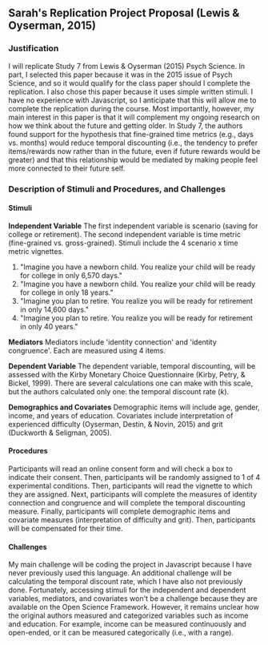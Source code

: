 ## Sarah's Replication Project Proposal (Lewis & Oyserman, 2015)

### Justification

I will replicate Study 7 from Lewis & Oyserman (2015) Psych Science. In part, I selected this paper  because it was in the 2015 issue of Psych Science, and so it would qualify for the class paper should I complete the replication. I also
chose this paper because it uses simple written stimuli. I have no experience with Javascript, so I anticipate that this will allow
me to complete the replication during the course. Most importantly, however, my main interest in this paper is that it will complement
my ongoing research on how we think about the future and getting older. In Study 7, the authors found support for the hypothesis
that fine-grained time metrics (e.g., days vs. months) would reduce temporal discounting (i.e., the tendency to prefer items/rewards now rather
than in the future, even if future rewards would be greater) and that this relationship would be mediated by making people 
feel more connected to their future self.


### Description of Stimuli and Procedures, and Challenges

#### Stimuli

**Independent Variable**
The first independent variable is scenario (saving for college or retirement). The second independent variable is time metric
 (fine-grained vs. gross-grained). Stimuli include the 4 scenario x time metric vignettes.
 1. "Imagine you have a newborn child. You realize your child will be ready for college in only 6,570 days."
 2. "Imagine you have a newborn child. You realize your child will be ready for college in only 18 years."
 3. "Imagine you plan to retire. You realize you will be ready for retirement in only 14,600 days."
 4. "Imagine you plan to retire. You realize you will be ready for retirement in only 40 years."

**Mediators**
Mediators include 'identity connection' and 'identity congruence'. Each are measured using 4 items.

**Dependent Variable**
The dependent variable, temporal discounting, will be assessed with the Kirby Monetary Choice Questionnaire (Kirby, Petry, & Bickel, 1999). There are several calculations one can make with this scale, but the authors calculated only one: the temporal discount rate (*k*).

**Demographics and Covariates**
Demographic items will include age, gender, income, and years of education. Covariates include interpretation of experienced difficulty (Oyserman, Destin, & Novin, 2015) and grit (Duckworth & Seligman, 2005).

#### Procedures

Participants will read an online consent form and will check a box to indicate their consent. Then, participants will be randomly assigned to 1 of 4 experimental conditions. Then, participants will read the vignette to which they are assigned. Next, participants will complete the measures of identity connection and congruence and will complete the temporal discounting measure. Finally, participants will complete demographic items and covariate measures (interpretation of difficulty and grit). Then, participants will be compensated for their time.

#### Challenges

My main challenge will be coding the project in Javascript because I have never previously used this language. An additional challenge will be calculating the temporal discount rate, which I have also not previously done. Fortunately, accessing stimuli for the independent and dependent variables, mediators, and covariates won't be a challenge because they are available on the Open Science Framework. However, it remains unclear how the original authors measured and categorized variables such as income and education. For example, income can be measured continuously and open-ended, or it can be measured categorically (i.e., with a range).
